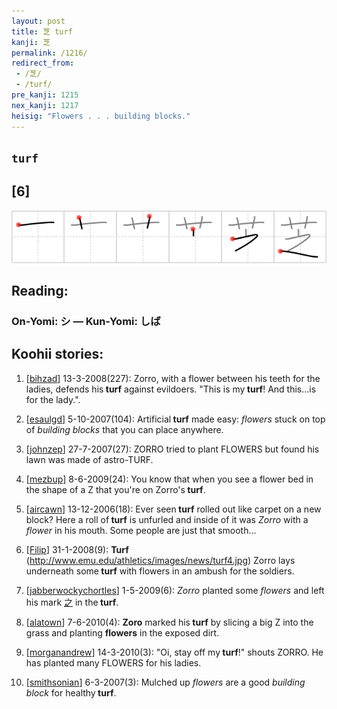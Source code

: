 ```yaml
---
layout: post
title: 芝 turf
kanji: 芝
permalink: /1216/
redirect_from:
 - /芝/
 - /turf/
pre_kanji: 1215
nex_kanji: 1217
heisig: "Flowers . . . building blocks."
---
```


## `turf`

## [6]

<div class="stroke"><img src="../images/E88A9D.png" /></div>

## Reading:

### On-Yomi: シ &mdash; Kun-Yomi: しば

## Koohii stories:

1) [<a href="http://kanji.koohii.com/profile/bihzad">bihzad</a>] 13-3-2008(227): Zorro, with a flower between his teeth for the ladies, defends his<strong> turf</strong> against evildoers. &quot;This is my<strong> turf</strong>! And this...is for the lady.&quot;. 

2) [<a href="http://kanji.koohii.com/profile/esaulgd">esaulgd</a>] 5-10-2007(104): Artificial<strong> turf</strong> made easy: <em>flowers</em> stuck on top of <em>building blocks</em> that you can place anywhere. 

3) [<a href="http://kanji.koohii.com/profile/johnzep">johnzep</a>] 27-7-2007(27): ZORRO tried to plant FLOWERS but found his lawn was made of astro-TURF. 

4) [<a href="http://kanji.koohii.com/profile/mezbup">mezbup</a>] 8-6-2009(24): You know that when you see a flower bed in the shape of a Z that you&#039;re on Zorro&#039;s<strong> turf</strong>. 

5) [<a href="http://kanji.koohii.com/profile/aircawn">aircawn</a>] 13-12-2006(18): Ever seen<strong> turf</strong> rolled out like carpet on a new block? Here a roll of<strong> turf</strong> is unfurled and inside of it was <em>Zorro</em> with a <em>flower</em> in his mouth. Some people are just that smooth... 

6) [<a href="http://kanji.koohii.com/profile/Filip">Filip</a>] 31-1-2008(9): <strong>Turf</strong> (<a href="http://www.emu.edu/athletics/images/news/turf4.jpg">http://www.emu.edu/athletics/images/news/turf4.jpg</a>) Zorro lays underneath some<strong> turf</strong> with flowers in an ambush for the soldiers. 

7) [<a href="http://kanji.koohii.com/profile/jabberwockychortles">jabberwockychortles</a>] 1-5-2009(6): <em>Zorro</em> planted some <em>flowers</em> and left his mark   <a href="http://jisho.org/kanji/details/之">之</a>   in the<strong> turf</strong>. 

8) [<a href="http://kanji.koohii.com/profile/alatown">alatown</a>] 7-6-2010(4): <strong>Zoro</strong> marked his<strong> turf</strong> by slicing a big Z into the grass and planting <strong>flowers</strong> in the exposed dirt. 

9) [<a href="http://kanji.koohii.com/profile/morganandrew">morganandrew</a>] 14-3-2010(3): &quot;Oi, stay off my<strong> turf</strong>!&quot; shouts ZORRO. He has planted many FLOWERS for his ladies. 

10) [<a href="http://kanji.koohii.com/profile/smithsonian">smithsonian</a>] 6-3-2007(3): Mulched up <em>flowers</em> are a good <em>building block</em> for healthy<strong> turf</strong>. 
